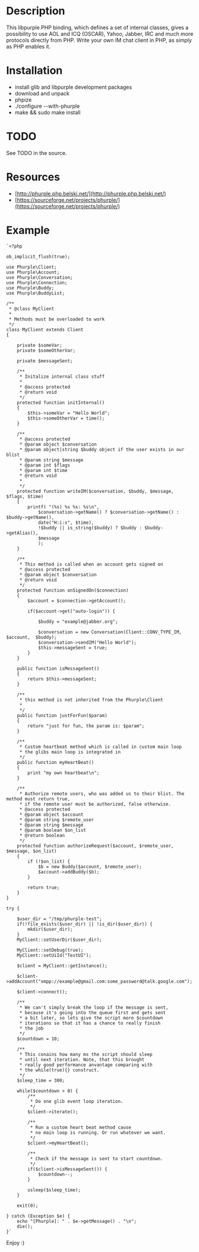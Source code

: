 # Description #

This libpurple PHP binding, which defines a set of internal classes, gives a possibility to use AOL and ICQ (OSCAR), Yahoo, Jabber, IRC and much more protocols directly from PHP. Write your own IM chat client in PHP, as simply as PHP enables it.

# Installation #

- install glib and libpurple development packages
- download and unpack
- phpize
- ./configure --with-phurple
- make && sudo make install

# TODO #

See TODO in the source.

# Resources #

- [http://phurple.php.belski.net/](http://phurple.php.belski.net/)
- [https://sourceforge.net/projects/phurple/](https://sourceforge.net/projects/phurple/)

# Example #

	`<?php
	 
	ob_implicit_flush(true);
	 
	use Phurple\Client;
	use Phurple\Account;
	use Phurple\Conversation;
	use Phurple\Connection;
	use Phurple\Buddy;
	use Phurple\BuddyList;

	/**
	 * @class MyClient
	 *
	 * Methods must be overloaded to work
	 */
	class MyClient extends Client
	{
	 
		private $someVar;
		private $someOtherVar;
	 
		private $messageSent;
	 
		/**
		 * Initalize internal class stuff
		 * 
		 * @access protected
		 * @return void
		 */
		protected function initInternal()
		{
			$this->someVar = "Hello World";
			$this->someOtherVar = time();
		}
	 
		/**
		 * @access protected
		 * @param object $conversation
		 * @param object|string $buddy object if the user exists in our blist
		 * @param string $message
		 * @param int $flags
		 * @param int $time
		 * @return void
		 *
		 */
		protected function writeIM($conversation, $buddy, $message, $flags, $time)
		{
			printf(	"(%s) %s %s: %s\n",
				$conversation->getName() ? $conversation->getName() : $buddy->getName(),
				date("H:i:s", $time),
				!$buddy || is_string($buddy) ? $buddy : $buddy->getAlias(),
				$message
				);
		}
	 
		/**
		 * This method is called when an account gets signed on
		 * @access protected
		 * @param object $conversation
		 * @return void
		 */
		protected function onSignedOn($connection)
		{
			$account = $connection->getAccount();
	 
			if($account->get("auto-login")) {
	 
				$buddy = "example@jabber.org";
	 
				$conversation = new Conversation(Client::CONV_TYPE_IM, $account,  $buddy);
				$conversation->sendIM("Hello World");
				$this->messageSent = true;
			}
		}
	 
		public function isMessageSent()
		{
			return $this->messageSent;
		}
	 
		/**
		 * this method is not inherited from the Phurple\Client
		 *
		 */
		public function justForFun($param)
		{
			return "just for fun, the param is: $param";
		}
	 
		/**
		 * Custom heartbeat method which is called in custom main loop
		 * the glibs main loop is integrated in
		 */
		public function myHeartBeat()
		{
			print "my own heartbeat\n";
		}
	 
		/**
		 * Authorize remote users, who was added us to their blist. The method must return true,
		 * if the remote user must be authorized, false otherwise.
		 * @access protected
		 * @param object $account
		 * @param string $remote_user
		 * @param string $message
		 * @param boolean $on_list
		 * @return boolean 
		 */
		protected function authorizeRequest($account, $remote_user, $message, $on_list)
		{
			if (!$on_list) {
				$b = new Buddy($account, $remote_user);
				$account->addBuddy($b);
			}

			return true;
		}
	}
	 
	try {
	 
		$user_dir = "/tmp/phurple-test";
		if(!file_exists($user_dir) || !is_dir($user_dir)) {
			mkdir($user_dir);
		}
		MyClient::setUserDir($user_dir);
	 
		MyClient::setDebug(true);
		MyClient::setUiId("TestUI");
	 
		$client = MyClient::getInstance();
	 
	    $client->addAccount("xmpp://example@gmail.com:some_password@talk.google.com");
	 
		$client->connect();
	 
		/**
		 * We can't simply break the loop if the message is sent,
		 * because it's going into the queue first and gets sent
		 * a bit later, so lets give the script more $countdown
		 * iterations so that it has a chance to really finish
		 * the job
		 */
		$countdown = 10;
	 
		/**
		 * This conains how many ms the script should sleep
		 * until next iteration. Note, that this brought
		 * really good performance anvantage comparing with
		 * the while(true){} construct.
		 */
		$sleep_time = 300;
	 
		while($countdown > 0) {
			/**
			 * Do one glib event loop iteration.
			 */
			$client->iterate();
	 
			/**
			 * Run a custom heart beat method cause
			 * no main loop is running. Or run whatever we want.
			 */
			$client->myHeartBeat();
	 
			/**
			 * Check if the message is sent to start countdown.
			 */
			if($client->isMessageSent()) {
				$countdown--;
			}
	 
			usleep($sleep_time);
		}
	 
		exit(0);
	 
	} catch (Exception $e) {
		echo "[Phurple]: " . $e->getMessage() . "\n";
		die();
	}`




Enjoy :)
